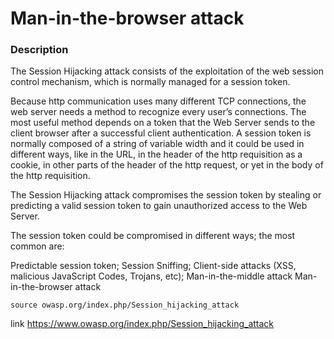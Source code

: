 # Man-in-the-browser attack

### Description
The Session Hijacking attack consists of the exploitation of the web session control mechanism, which is normally managed for a session token.

Because http communication uses many different TCP connections, the web server needs a method to recognize every user’s connections. The most useful method depends on a token that the Web Server sends to the client browser after a successful client authentication. A session token is normally composed of a string of variable width and it could be used in different ways, like in the URL, in the header of the http requisition as a cookie, in other parts of the header of the http request, or yet in the body of the http requisition.

The Session Hijacking attack compromises the session token by stealing or predicting a valid session token to gain unauthorized access to the Web Server.

The session token could be compromised in different ways; the most common are:

Predictable session token;
Session Sniffing;
Client-side attacks (XSS, malicious JavaScript Codes, Trojans, etc);
Man-in-the-middle attack
Man-in-the-browser attack
```
source owasp.org/index.php/Session_hijacking_attack
```


link https://www.owasp.org/index.php/Session_hijacking_attack